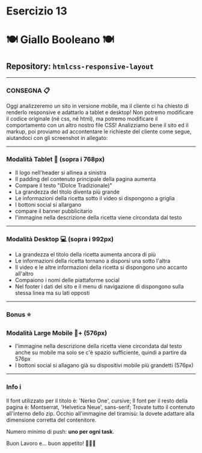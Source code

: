 # Esercizio 13

# 🍽️ Giallo Booleano 🍽️

## Repository: `htmlcss-responsive-layout`

---

### **CONSEGNA** 📋

Oggi analizzeremo un sito in versione mobile, ma il cliente ci ha chiesto di renderlo responsive e adattarlo a tablet e desktop! Non potremo modificare il codice originale (né css, né html), ma potremo modificare il comportamento con un altro nostro file CSS! Analizziamo bene il sito ed il markup, poi proviamo ad accontentare le richieste del cliente come segue, aiutandoci con gli screenshot in allegato:

---

### **Modalità Tablet** 📱 (sopra i 768px)
* Il logo nell'header si allinea a sinistra
* Il padding del contenuto principale della pagina aumenta
* Compare il testo "(Dolce Tradizionale)"
* La grandezza del titolo diventa più grande
* Le informazioni della ricetta sotto il video si dispongono a griglia
* I bottoni social si allargano
* compare il banner pubblicitario
* l'immagine nella descrizione della ricetta viene circondata dal testo

---

### **Modalità Desktop** 💻 (sopra i 992px)
* La grandezza el titolo della ricetta aumenta ancora di più
* Le informazioni della ricetta tornano a disporsi una sotto l'altra
* Il video e le altre informazioni della ricetta si dispongono uno accanto all'altro
* Compaiono i nomi delle piattaforme social
* Nel footer i dati del sito e il menu di navigazione di dispongono sulla stessa linea ma su lati opposti

---

### **Bonus** ⭐
### **Modalità Large Mobile** 📱+ (576px)
* l'immagine nella descrizione della ricetta viene circondata dal testo anche su mobile ma solo se c'è spazio sufficiente, quindi a partire da 576px
* I bottoni social si allagano già su dispositivi mobile più grandetti (576px)

---

### **Info** ℹ️
Il font utilizzato per il titolo è: 'Nerko One', cursive;
Il font per il resto della pagina è: Montserrat, 'Helvetica Neue', sans-serif;
Trovate tutto il contenuto all'interno dello zip.
Occhio all'immagine del tiramisù: la dovete adattare alla dimensione corretta del contenitore.

Numero minimo di push: **uno per ogni task**.

Buon Lavoro e… buon appetito! 🍰👨‍🍳